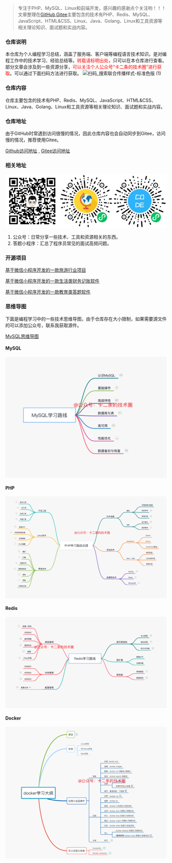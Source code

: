 > 专注于PHP、MySQL、Linux和前端开发，感兴趣的感谢点个关注哟！！！文章整理在[GitHub](https://github.com/bruceqiq/code_study),[Gitee](https://gitee.com/bruce_qiq/code_study)主要包含的技术有PHP、Redis、MySQL、JavaScript、HTML&CSS、Linux、Java、Golang、Linux和工具资源等相关理论知识、面试题和实战内容。

### 仓库说明

本仓库为个人编程学习总结，涵盖了服务端、客户端等编程语言技术知识。是对编程工作中的技术学习、经验总结等。<font color='red'>转载请标明出处</font>，只可以在本仓库进行查看。部分文章会涉及到一些资源分享，<font color='red'>可以关注个人公众号“卡二条的技术圈”进行获取</font>。可以通过下面扫码方法进行获取。
![扫码_搜索联合传播样式-标准色版 (1)](https://gitee.com/bruce_qiq/picture/raw/master/2021-4-17/1618652349624-%E6%89%AB%E7%A0%81_%E6%90%9C%E7%B4%A2%E8%81%94%E5%90%88%E4%BC%A0%E6%92%AD%E6%A0%B7%E5%BC%8F-%E6%A0%87%E5%87%86%E8%89%B2%E7%89%88%20(1).png)
### 仓库内容

仓库主要包含的技术有PHP、Redis、MySQL、JavaScript、HTML&CSS、Linux、Java、Golang、Linux和工具资源等相关理论知识、面试题和实战内容。

### 仓库地址

由于GitHub时常遇到访问很慢的情况，因此仓库内容也会自动同步到Gitee，访问慢的情况，推荐使用Gitee。

[Github访问地址](https://github.com/bruceqiq/code_study) , [Gitee访问地址](https://gitee.com/bruce_qiq/code_study)
### 相关地址

![](media/16516735482317.jpg)

1. 公众号：日常分享一些技术、工具和资源相关的东西。
2. 答题小程序：汇总了程序员常见的面试高频问题。
### 开源项目

[基于微信小程序开发的一款旅游行业项目](https://gitee.com/bruce_qiq/travel_manage)

[基于微信小程序开发的一款生活类财务记账软件](https://github.com/bruceqiq/tools)

[基于微信小程序开发的一款教育类答题软件](https://github.com/bruceqiq/cloud_exam)
### 思维导图

下面是编程学习中的一些技术思维导图，由于仓库存在大小限制，如果需要源文件的可以添加公众号，联系我获取源件。

[MySQL思维导图](https://www.processon.com/view/link/627264397d9c0807283c0bec)

#### MySQL
![MySQL](media/16516735482335.png)
#### PHP
![PHP](media/16516735482354.png)
#### Redis
![Redis](media/16516735482382.png)
#### Docker
![docker](media/16516735482409.png)


